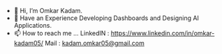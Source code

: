 - 👋 Hi, I’m Omkar Kadam.
- 🌱 Have an Experience Developing Dashboards and Designing AI Applications.
- 📫 How to reach me ...
LinkedIN : https://www.linkedin.com/in/omkar-kadam05/
Mail : kadam.omkar05@gmail.com

<!---
omkarkd/omkarkd is a ✨ special ✨ repository because its `README.md` (this file) appears on your GitHub profile.
You can click the Preview link to take a look at your changes.
--->
